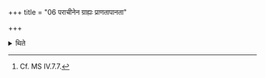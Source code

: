 +++
title = "06 पराचीनेन ग्राह्यः प्राणतापानता"

+++

<details><summary>थिते</summary>

6. (This scoop) should be taken by him who has turned away his face and while breathing in and out or by him who has held his breath after having breathed in and out.[^1]   

[^1]: Cf. MS IV.7.7.  
</details>
